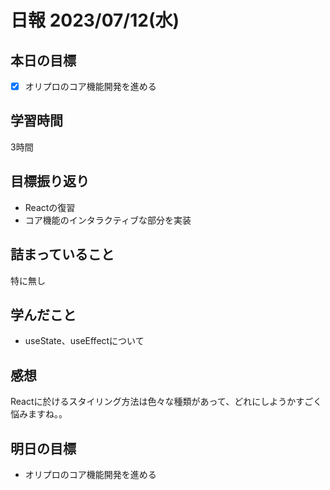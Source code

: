 # 日報 2023/07/12(水)

## 本日の目標
- [x] オリプロのコア機能開発を進める

## 学習時間
3時間

## 目標振り返り
- Reactの復習
- コア機能のインタラクティブな部分を実装

## 詰まっていること
特に無し

## 学んだこと
- useState、useEffectについて

## 感想
Reactに於けるスタイリング方法は色々な種類があって、どれにしようかすごく悩みますね。。

## 明日の目標
- オリプロのコア機能開発を進める
